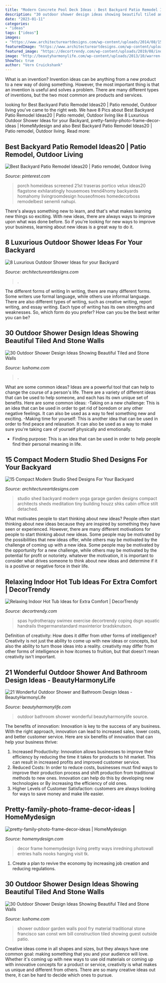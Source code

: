 ```yaml
---
title: "Modern Concrete Pool Deck Ideas : Best Backyard Patio Remodel Ideas20"
description: "30 outdoor shower design ideas showing beautiful tiled and stone walls"
date: "2023-01-11"
categories:
- "ideas"
tags: ["ideas"]
images:
- "https://www.architectureartdesigns.com/wp-content/uploads/2014/08/15-Compact-Modern-Studio-Shed-Designs-For-Your-Backyard-7-630x840.jpg"
featuredImage: "https://www.architectureartdesigns.com/wp-content/uploads/2019/04/hawaiian-luxury-768x1151.jpg"
featured_image: "https://decortrendy.com/wp-content/uploads/2019/08/indoor-hot-tub-7.jpg"
image: "http://beautyharmonylife.com/wp-content/uploads/2013/10/warren-heath_mg_6860_757905421.jpg"
ShowToc: true
author: "Vern Cruickshank"
---
```



What is an invention?
Invention ideas can be anything from a new product to a new way of doing something. However, the most important thing is that an invention is useful and solves a problem. There are many different types of inventions, but the two most common are products and services.

	

		
looking for Best Backyard Patio Remodel Ideas20 | Patio remodel, Outdoor living you've came to the right web. We have 8 Pics about Best Backyard Patio Remodel Ideas20 | Patio remodel, Outdoor living like 8 Luxurious Outdoor Shower Ideas for your Backyard, pretty-family-photo-frame-decor-ideas | HomeMydesign and also Best Backyard Patio Remodel Ideas20 | Patio remodel, Outdoor living. Read more:
		
    
## Best Backyard Patio Remodel Ideas20 | Patio Remodel, Outdoor Living

<img loading=lazy src="https://i.pinimg.com/736x/b9/a2/95/b9a295d32a1474854059819c6be06315.jpg" onerror="this.onerror=null;this.src='https://tse1.mm.bing.net/th?id=OIP.aO9_O727jp7qGejWoIl_9QHaE7&amp;pid=15.1';" alt="Best Backyard Patio Remodel Ideas20 | Patio remodel, Outdoor living">

_Source: pinterest.com_

>porch homeideas screened 21st traseras portico velux ideas20 flagstone exhilaratingly housemoes trend4homy backyards homahomy livingroomdesign houseofmoes homedecorboss remodelbest senemli nahupi. 

	

There's always something new to learn, and that's what makes learning new things so exciting. With new ideas, there are always ways to improve upon what was done before. So if you're looking for new ways to improve your business, learning about new ideas is a great way to do it.

    
## 8 Luxurious Outdoor Shower Ideas For Your Backyard

<img loading=lazy src="https://www.architectureartdesigns.com/wp-content/uploads/2019/04/hawaiian-luxury-768x1151.jpg" onerror="this.onerror=null;this.src='https://tse2.mm.bing.net/th?id=OIP.Swfdxs2gCX0PhDDPY0FrVAHaLG&amp;pid=15.1';" alt="8 Luxurious Outdoor Shower Ideas for your Backyard">

_Source: architectureartdesigns.com_

>. 

	

The different forms of writing
In writing, there are many different forms. Some writers use formal language, while others use informal language. There are also different types of writing, such as creative writing, report writing, and essay writing. Each type of writing has its own strengths and weaknesses. So, which form do you prefer? How can you be the best writer you can be?

    
## 30 Outdoor Shower Design Ideas Showing Beautiful Tiled And Stone Walls

<img loading=lazy src="https://www.lushome.com/wp-content/uploads/2015/04/outdoor-shower-design-ideas-12.jpg" onerror="this.onerror=null;this.src='https://tse3.mm.bing.net/th?id=OIP.V-P6Tu-TmOuOcJZIaeifFgAAAA&amp;pid=15.1';" alt="30 Outdoor Shower Design Ideas Showing Beautiful Tiled and Stone Walls">

_Source: lushome.com_

>. 

	

What are some common ideas?
Ideas are a powerful tool that can help to change the course of a person's life. There are a variety of different ideas that can be used to help someone, and each has its own unique set of benefits. Here are some common ideas: 
-Taking on a new challenge: This is an idea that can be used in order to get rid of boredom or any other negative feelings. It can also be used as a way to feel something new and exciting. 
-Making time for yourself: This is another idea that can be used in order to find peace and relaxation. It can also be used as a way to make sure you're taking care of yourself physically and emotionally. 
- Finding purpose: This is an idea that can be used in order to help people find their personal meaning in life.

    
## 15 Compact Modern Studio Shed Designs For Your Backyard

<img loading=lazy src="https://www.architectureartdesigns.com/wp-content/uploads/2014/08/15-Compact-Modern-Studio-Shed-Designs-For-Your-Backyard-7-630x840.jpg" onerror="this.onerror=null;this.src='https://tse1.mm.bing.net/th?id=OIP.SJbGhoGxhcDllfgjXBWWMwHaJ4&amp;pid=15.1';" alt="15 Compact Modern Studio Shed Designs For Your Backyard">

_Source: architectureartdesigns.com_

>studio shed backyard modern yoga garage garden designs compact architects sheds meditation tiny building houzz shks cabin office stilt detached. 

	

What motivates people to start thinking about new ideas?
People often start thinking about new ideas because they are inspired by something they have seen or experienced. However, there are many different motivations for people to start thinking about new ideas. Some people may be motivated by the possibilities that new ideas offer, while others may be motivated by the challenge of coming up with a new idea. Some people may be motivated by the opportunity for a new challenge, while others may be motivated by the potential for profit or notoriety. whatever the motivation, it is important to consider what drives someone to think about new ideas and determine if it is a positive or negative force in their life.

    
## Relaxing Indoor Hot Tub Ideas For Extra Comfort | DecorTrendy

<img loading=lazy src="https://decortrendy.com/wp-content/uploads/2019/08/indoor-hot-tub-7.jpg" onerror="this.onerror=null;this.src='https://tse3.mm.bing.net/th?id=OIP.6ZRcP3vhLglCFM8jvVhDQwHaJ5&amp;pid=15.1';" alt="Relaxing Indoor Hot Tub Ideas for Extra Comfort | DecorTrendy">

_Source: decortrendy.com_

>spas hydrotherapy swimex exercise decortrendy coping dsgn aquatic handrails thegermanstandard maxinterior bradsknutson. 

	

Definition of creativity: How does it differ from other forms of intelligence?
Creativity is not just the ability to come up with new ideas or concepts, but also the ability to turn those ideas into a reality. creativity may differ from other forms of intelligence in how itcomes to fruition, but that doesn't mean creativity isn't important.

    
## 21 Wonderful Outdoor Shower And Bathroom Design Ideas - BeautyHarmonyLife

<img loading=lazy src="http://beautyharmonylife.com/wp-content/uploads/2013/10/warren-heath_mg_6860_757905421.jpg" onerror="this.onerror=null;this.src='https://tse1.mm.bing.net/th?id=OIP.qdlQaGyWoi80K1S4GpBmfgHaLH&amp;pid=15.1';" alt="21 Wonderful Outdoor Shower and Bathroom Design Ideas - BeautyHarmonyLife">

_Source: beautyharmonylife.com_

>outdoor bathroom shower wonderful beautyharmonylife source. 

	

The benefits of innovation:
Innovation is key to the success of any business. With the right approach, innovation can lead to increased sales, lower costs, and better customer service. Here are six benefits of innovation that can help your business thrive: 
1. Increased Productivity: Innovation allows businesses to improve their efficiency by reducing the time it takes for products to hit market. This can result in increased profits and improved customer service. 
2. Reduced Costs: In order to reduce costs, businesses must find ways to improve their production process and shift production from traditional methods to new ones. Innovation can help do this by developing new technologies or By increasing the efficiency of old ones. 
3. Higher Levels of Customer Satisfaction: customers are always looking for ways to save money and make life easier.

    
## Pretty-family-photo-frame-decor-ideas | HomeMydesign

<img loading=lazy src="https://homemydesign.com/wp-content/uploads/2019/07/pretty-family-photo-frame-decor-ideas.jpg" onerror="this.onerror=null;this.src='https://tse4.mm.bing.net/th?id=OIP.G5S9fQ-7kRnKz5NMAGLmQQHaNK&amp;pid=15.1';" alt="pretty-family-photo-frame-decor-ideas | HomeMydesign">

_Source: homemydesign.com_

>decor frame homemydesign living pretty ways inredning photowall entries halls nooks hanging visit tk. 

	

1. Create a plan to revive the economy by increasing job creation and reducing regulations. 

    
## 30 Outdoor Shower Design Ideas Showing Beautiful Tiled And Stone Walls

<img loading=lazy src="http://www.lushome.com/wp-content/uploads/2015/04/outdoor-shower-design-ideas-18.jpg" onerror="this.onerror=null;this.src='https://tse1.mm.bing.net/th?id=OIP.pxWbrFBPXDRNhvfUf53eZgAAAA&amp;pid=15.1';" alt="30 Outdoor Shower Design Ideas Showing Beautiful Tiled and Stone Walls">

_Source: lushome.com_

>shower outdoor garden walls pool fry material traditional stone francisco san const wm bill construction tiled showing guest outside patio. 

	

Creative ideas come in all shapes and sizes, but they always have one common goal: making something that you and your audience will love. Whether it's coming up with new ways to use old materials or coming up with innovative concepts for a product or service, creativity is what makes us unique and different from others. There are so many creative ideas out there, it can be hard to decide which ones to pursue.

